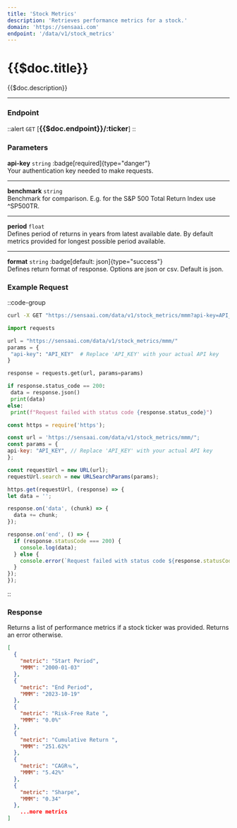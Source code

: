 ```yaml
---
title: 'Stock Metrics'
description: 'Retrieves performance metrics for a stock.'
domain: 'https://sensaai.com'
endpoint: '/data/v1/stock_metrics'
---
```


# {{$doc.title}}

{{$doc.description}}

---

### Endpoint

::alert
`GET` [<span style="font-size:1.15em;">**{{$doc.endpoint}}/:ticker**</span>]
::

### Parameters

**api-key** `string` :badge[required]{type="danger"}<br style="margin: 0.4em;">
Your authentication key needed to make requests.

---

**benchmark** `string`<br style="margin: 0.4em;">
Benchmark for comparison. E.g. for the S&P 500 Total Return Index use ^SP500TR.

---

**period** `float`<br style="margin: 0.4em;"> 
Defines period of returns in years from latest available date. By default metrics provided for longest possible period available.

---

**format** `string` :badge[default: json]{type="success"} <br style="margin: 0.4em;">
Defines return format of response. Options are json or csv. Default is json.

### Example Request

::code-group

  ```bash [cURL]
  curl -X GET "https://sensaai.com/data/v1/stock_metrics/mmm?api-key=API_KEY"
  ```

   ```py [Python]
 import requests

url = "https://sensaai.com/data/v1/stock_metrics/mmm/"
params = {
    "api-key": "API_KEY"  # Replace 'API_KEY' with your actual API key
}

response = requests.get(url, params=params)

if response.status_code == 200:
    data = response.json()
    print(data)
else:
    print(f"Request failed with status code {response.status_code}")
  ```
 
  ```js [JavaScript]
  const https = require('https');

const url = 'https://sensaai.com/data/v1/stock_metrics/mmm/";
const params = {
  api-key: "API_KEY", // Replace 'API_KEY' with your actual API key
};

const requestUrl = new URL(url);
requestUrl.search = new URLSearchParams(params);

https.get(requestUrl, (response) => {
  let data = '';

  response.on('data', (chunk) => {
    data += chunk;
  });

  response.on('end', () => {
    if (response.statusCode === 200) {
      console.log(data);
    } else {
      console.error(`Request failed with status code ${response.statusCode}`);
    }
  });
});
  ```
::

### Response

Returns a list of performance metrics if a stock ticker was provided. Returns an error otherwise.

```json
[
  {
    "metric": "Start Period",
    "MMM": "2000-01-03"
  },
  {
    "metric": "End Period",
    "MMM": "2023-10-19"
  },
  {
    "metric": "Risk-Free Rate ",
    "MMM": "0.0%"
  },
  {
    "metric": "Cumulative Return ",
    "MMM": "251.62%"
  },
  {
    "metric": "CAGR﹪",
    "MMM": "5.42%"
  },
  {
    "metric": "Sharpe",
    "MMM": "0.34"
  },
    ...more metrics
]
```